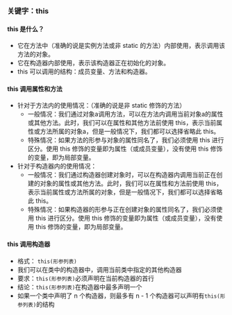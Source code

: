 ### 关键字：this

#### this 是什么？
* 它在方法中（准确的说是实例方法或非 static 的方法）内部使用，表示调用该方法的对象。
* 它在构造器内部使用，表示该构造器正在初始化的对象。
* this 可以调用的结构：成员变量、方法和构造器。

#### this 调用属性和方法
* 针对于方法内的使用情况：（准确的说是非 static 修饰的方法）
    * 一般情况：我们通过对象a调用方法，可以在方法内调用当前对象a的属性或其他方法。此时，我们可以在属性和其他方法前使用 this，表示当前属性或方法所属的对象a，但是一般情况下，我们都可以选择省略此 this。
    * 特殊情况：如果方法的形参与对象的属性同名了，我们必须使用 this 进行区分。使用 this 修饰的变量即为属性（或成员变量），没有使用 this 修饰的变量，即为局部变量。
* 针对于构造器内的使用情况：
    * 一般情况：我们通过构造器创建对象时，可以在构造器内调用当前正在创建的对象的属性或其他方法。此时，我们可以在属性和方法前使用 this，表示当前属性或方法所属的对象，但是一般情况下，我们都可以选择省略此 this。
    * 特殊情况：如果构造器的形参与正在创建对象的属性同名了，我们必须使用 this 进行区分。使用 this 修饰的变量即为属性（或成员变量），没有使用 this 修饰的变量，即为局部变量。

#### this 调用构造器
* 格式： `this(形参列表)`
* 我们可以在类中的构造器中，调用当前类中指定的其他构造器
* 要求：`this(形参列表)`必须声明在当前构造器的首行
* 结论：`this(形参列表)`在构造器中最多声明一个
* 如果一个类中声明了 n 个构造器，则最多有 n - 1 个构造器可以声明有`this(形参列表)`的结构
